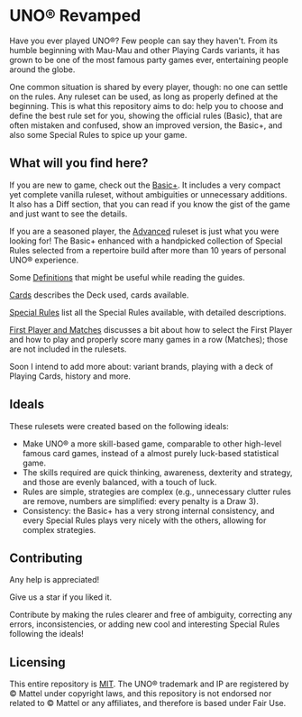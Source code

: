 # UNO&reg; Revamped

Have you ever played UNO&reg;? Few people can say they haven't. From its humble beginning with Mau-Mau and other Playing Cards variants, it has grown to be one of the most famous party games ever, entertaining people around the globe.

One common situation is shared by every player, though: no one can settle on the rules. Any ruleset can be used, as long as properly defined at the beginning. This is what this repository aims to do: help you to choose and define the best rule set for you, showing the official rules (Basic), that are often mistaken and confused, show an improved version, the Basic+, and also some Special Rules to spice up your game.

## What will you find here?

If you are new to game, check out the [Basic+](basic-plus-rules.md). It includes a very compact yet complete vanilla ruleset, without ambiguities or unnecessary additions. It also has a Diff section, that you can read if you know the gist of the game and just want to see the details.

If you are a seasoned player, the [Advanced](advanced.md) ruleset is just what you were looking for! The Basic+ enhanced with a handpicked collection of Special Rules selected from a repertoire build after more than 10 years of personal UNO&reg; experience.

Some [Definitions](definitions.md) that might be useful while reading the guides.

[Cards](cards.md) describes the Deck used, cards available.

[Special Rules](special-rules.md) list all the Special Rules available, with detailed descriptions.

[First Player and Matches](first-player-matches.md) discusses a bit about how to select the First Player and how to play and properly score many games in a row (Matches); those are not included in the rulesets.

Soon I intend to add more about: variant brands, playing with a deck of Playing Cards, history and more.

## Ideals

These rulesets were created based on the following ideals:

* Make UNO&reg; a more skill-based game, comparable to other high-level famous card games, instead of a almost purely luck-based statistical game.
* The skills required are quick thinking, awareness, dexterity and strategy, and those are evenly balanced, with a touch of luck.
* Rules are simple, strategies are complex (e.g., unnecessary clutter rules are remove, numbers are simplified: every penalty is a Draw 3).
* Consistency: the Basic+ has a very strong internal consistency, and every Special Rules plays very nicely with the others, allowing for complex strategies.

## Contributing

Any help is appreciated!

Give us a star if you liked it.

Contribute by making the rules clearer and free of ambiguity, correcting any errors, inconsistencies, or adding new cool and interesting Special Rules following the ideals!

## Licensing

This entire repository is [MIT](LICENSE.md). The UNO&reg; trademark and IP are registered by &copy; Mattel under copyright laws, and this repository is not endorsed nor related to &copy; Mattel or any affiliates, and therefore is based under Fair Use.